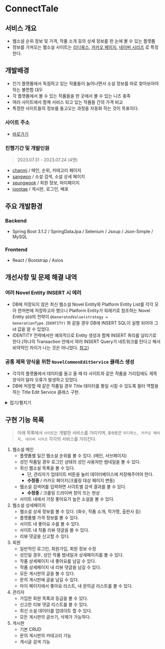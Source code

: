 # ConnectTale

## 서비스 개요
- 웹소설 순위 정보 및 가격, 작품 소개 등의 상세 정보를 한 눈에 볼 수 있는 플랫폼
- 정보를 가져오는 웹소설 사이트는 [리디북스](https://ridibooks.com/fantasy/webnovel), [카카오 페이지](https://page.kakao.com/menu/10011), [네이버 시리즈](https://series.naver.com/novel/home.series) 로 특정한다. 

## 개발배경
- 인기 플랫폼에서 독점하고 있는 작품들이 늘어나면서 소설 정보를 따로 찾아보아야 하는 불편함 대두
- 각 플랫폼에서 볼 수 있는 작품들을 한 곳에서 볼 수 있는 니즈 충족
- 여러 사이트에서 함께 서비스 되고 있는 작품들 간의 가격 비교
- 특정한 사이트들의 정보를 들고오는 과정을 자동화 하는 것이 목표이다.

### 사이트 주소
- [바로가기](http://ec2-15-164-162-2.ap-northeast-2.compute.amazonaws.com:8080/)

### 진행기간 및 개발인원
> 2023.07.31 - 2023.07.24 (4명)
- [chanmi](https://github.com/enoch012) / 메인, 순위, 카테고리 페이지 
- [sangwon](https://github.com/jeti11) / 소설 검색, 소설 상세 페이지
- [seungwook](https://github.com/Wookicooki) / 회원 정보, 마이페이지
- [joontae](https://github.com/joontae-98) / 게시판, 로그인, 배포

## 주요 개발환경
### Backend
- Spring Boot 3.1.2 / SpringDataJpa / Selenium / Jsoup / Json-Simple / MySQL

### Frontend
- React / Bootstrap / Axios

## 개선사항 및 문제 해결 내역
### 여러 Novel Entity INSERT 시 에러 
- DB에 저장되지 않은 최신 웹소설 Novel Entity와 Platform Entity List를 각각 모아 한꺼번에 저장하고자 했으나 Platform Entity가 외래키로 참조하는 Novel Entity `@ID`의 전략이 `@GeneratedValue(strategy = GenerationType.IDENTITY)` 와 같을 경우 DB에 INSERT SQL이 실행 되어야 그 id 값을 알 수 있었다. 
- IDENTITY 전략에서만 예외적으로 Entity 생성과 함께 INSERT 쿼리를 날리기로 한다.(하나의 Transaction 안에서 여러 INSERT Query가 네트워크를 탄다고 해서 비약적인 차이가 나는 것은 아니었다. [참고](https://gmlwjd9405.github.io/2019/08/12/primary-key-mapping.html)) 

### 공통 제목 양식을 위한 `NovelCommonEditService` 클래스 생성
- 각각의 플랫폼에서 데이터를 들고 올 때 타 사이트와 같은 작품을 가리킴에도 제목 양식이 달라 오류가 발생하고 있었다. 
- DB에 저장할 때 같은 작품일 경우 Title 데이터를 통일 시킬 수 있도록 필터 역할을 하는 Title Edit Service 클래스 구현.
 
<details>
<summary>접기/펼치기</summary> 

``` java 
@Service
public class NovelCommonEditService {
  // 추가 수정

  // Novel entity 에 넣기 위한 title 편집 함수
  public String editTitleForNovelEntity(String originalTitle) {

    /* 업데이트일 : 23.08.18
     * 공통으로 제목을 만들 수 있는 경우의 수 발견시 추가 예정
     * 예시 목록)
     * 이혼남남 1~2권 [BL][단행본][19세 완전판] => 이혼남남 1~2권
     * 이혼남남 [BL][단행본] => 이혼남남
     * [e북] 가시꽃과 원숭이 (19세 완전판) => 가시꽃과 원숭이
     * [e북] [특별 세트] 86 -에이티식스- (총 10권) => [특별 세트] 86 -에이티식스-
     * 이혼남남 [BL][단행본] (총 3권/완결) => 이혼남남
     * */

    String editTitle1 = originalTitle;
    String editTitle2 = "";


    int idx1 = 0;
    int idx2 = 0;

    // [e북] 이 포함되어있을 경우 삭제, 주로 ridi
    if (editTitle1.contains("[e북]")){
      idx1 = editTitle1.indexOf("[e북]");

      // [e북] 과 뒤의 한칸 공백까지 지움
      editTitle1 = editTitle1.substring(idx1 + 5 );
    }


    // (총 n권/완결여부) 또는 (총 n권) 관련 내용이 제일 마지막에 있을 때 지움
    // 주로 네이버, 가끔 리디 (카카오 X)
    if(editTitle1.contains("(총")){
      idx1 = editTitle1.lastIndexOf("(총");
      editTitle1 = editTitle1.substring(0, idx1);
    }


    // 익명으로 전해드립니다 [BL] [특전포함]
    // 불필요한 장르명을 나타내는 [BL] 이 포함되어 있을 경우 해당 부분 삭제
    if(editTitle1.contains("[BL]")){
      idx1 = editTitle1.indexOf("[BL]");

      // 뒤에 붙일 문자열을 먼저 정의
      editTitle2 = editTitle1.substring(idx1 + 4); // [특전포함]
      editTitle1 = editTitle1.substring(0, idx1); // 익명으로 전해드립니다
      editTitle1 = editTitle1 + editTitle2;
    }

    if(editTitle1.contains("[로맨스]")){
      idx1 = editTitle1.indexOf("[로맨스]");

      // 뒤에 붙일 문자열을 먼저 정의
      editTitle2 = editTitle1.substring(idx1 + 5); // [특전포함]
      editTitle1 = editTitle1.substring(0, idx1); // 익명으로 전해드립니다
      editTitle1 = editTitle1 + editTitle2;
    }

    if(editTitle1.contains("[판타지]")){
      idx1 = editTitle1.indexOf("[판타지]");

      // 뒤에 붙일 문자열을 먼저 정의
      editTitle2 = editTitle1.substring(idx1 + 5); // [특전포함]
      editTitle1 = editTitle1.substring(0, idx1); // 익명으로 전해드립니다
      editTitle1 = editTitle1 + editTitle2;
    }

    // 왕비가 된 기녀, 아라 홍련 [단행본/할인중] 과 같이(출처 카카오)
    // 할인 정보가 붙어 있을 경우 별도의 문서로 보고 자르지 않음(그대로 유지)
    if(editTitle1.contains("[단행본]")) {

      idx1 = editTitle1.indexOf("[단행본]");
      editTitle2 = editTitle1.substring(idx1 + 5);
      editTitle1 = editTitle1.substring(0, idx1);
      editTitle1 = editTitle1 + editTitle2;

    } else if (editTitle1.contains("(단행본)")) {

      idx1 = editTitle1.indexOf("(단행본)");
      editTitle2 = editTitle1.substring(idx1 + 5);
      editTitle1 = editTitle1.substring(0, idx1);
      editTitle1 = editTitle1 + editTitle2;

    }

    if(editTitle1.contains("[19세 완전판]")) {

      idx1 = editTitle1.indexOf("[19세 완전판]");
      editTitle2 = editTitle1.substring(idx1 + 9);
      editTitle1 = editTitle1.substring(0, idx1);
      editTitle1 = editTitle1 + editTitle2;

    } else if (editTitle1.contains("(19세 완전판)")) {

      idx1 = editTitle1.indexOf("(19세 완전판)");
      editTitle2 = editTitle1.substring(idx1 + 9);
      editTitle1 = editTitle1.substring(0, idx1);
      editTitle1 = editTitle1 + editTitle2;

    }

    if(editTitle1.contains("[15세 개정판]")) {

      idx1 = editTitle1.indexOf("[15세 개정판]");
      editTitle2 = editTitle1.substring(idx1 + 9);
      editTitle1 = editTitle1.substring(0, idx1);
      editTitle1 = editTitle1 + editTitle2;

    } else if (editTitle1.contains("(15세 개정판)")) {

      idx1 = editTitle1.indexOf("(15세 개정판)");
      editTitle2 = editTitle1.substring(idx1 + 9);
      editTitle1 = editTitle1.substring(0, idx1);
      editTitle1 = editTitle1 + editTitle2;

    }

    if(editTitle1.contains("[완결]")) {

      idx1 = editTitle1.indexOf("[완결]");
      editTitle2 = editTitle1.substring(idx1 + 4);
      editTitle1 = editTitle1.substring(0, idx1);
      editTitle1 = editTitle1 + editTitle2;

    } else if (editTitle1.contains("(완결)")) {

      idx1 = editTitle1.indexOf("(완결)");
      editTitle2 = editTitle1.substring(idx1 + 4);
      editTitle1 = editTitle1.substring(0, idx1);
      editTitle1 = editTitle1 + editTitle2;

    }

    if(editTitle1.contains("[독점]")) {

      idx1 = editTitle1.indexOf("[독점]");
      editTitle2 = editTitle1.substring(idx1 + 4);
      editTitle1 = editTitle1.substring(0, idx1);
      editTitle1 = editTitle1 + editTitle2;

    } else if (editTitle1.contains("(독점)")) {

      idx1 = editTitle1.indexOf("(독점)");
      editTitle2 = editTitle1.substring(idx1 + 4);
      editTitle1 = editTitle1.substring(0, idx1);
      editTitle1 = editTitle1 + editTitle2;

    }

    if(editTitle1.contains("[연재]")) {

      idx1 = editTitle1.indexOf("[연재]");
      editTitle2 = editTitle1.substring(idx1 + 4);
      editTitle1 = editTitle1.substring(0, idx1);
      editTitle1 = editTitle1 + editTitle2;

    } else if (editTitle1.contains("(연재)")) {

      idx1 = editTitle1.indexOf("(연재)");
      editTitle2 = editTitle1.substring(idx1 + 4);
      editTitle1 = editTitle1.substring(0, idx1);
      editTitle1 = editTitle1 + editTitle2;

    }

    // 최종 문자열에서 맨앞, 맨뒤 공백이 남아있을 경우 제거(정규 표현식 사용)
    editTitle1 = editTitle1.stripLeading();
    editTitle1 = editTitle1.replaceAll("\\s+$", "");
    return editTitle1;
  }

}

```
</details>
 

## 구현 기능 목록
> 아래 목록에서 `사이트`는 개발한 서비스를 가리키며, `플랫폼`은 `리디북스, 카카오 페이지, 네이버 시리즈` 각각의 서비스를 가리킨다. 
1. 웹소설 메인
    - 플랫폼별 일간 웹소설 순위를 볼 수 있다. (메인, 서브페이지)
    - 성인 작품일 경우 로그인 상태의 성인 사용자만 썸네일을 볼 수 있다.
    - 최신 웹소설 목록을 볼 수 있다.
      - 단, 관리자가 업데이트 버튼을 눌러 데이터베이스에 저장해주어야 한다. 
      - **수정중** / 카카오 페이지(크롤링 대상 페이지 변동)
    - 웹소설 검색어를 입력하면 사이트별 검색 결과를 볼 수 있다.
        - **수정중** / 크롤링 드라이버 창이 뜨는 현상
    - 사이트 내에서 가장 좋아요가 높은 소설을 볼 수 있다.     
2. 웹소설 상세페이지
    - 웹소설 상세 정보를 볼 수 있다. (화수, 작품 소개, 작가명, 출판사 등)
    - 플랫폼별 가격 정보를 볼 수 있다.
    - 사이트 내 좋아요 수를 볼 수 있다.
    - 사이트 내 작품 리뷰 댓글을 볼 수 있다.
    - 리뷰 댓글을 신고할 수 있다.   
3. 회원
    - 일반적인 로그인, 회원가입, 회원 정보 수정
    - 성인일 경우, 성인 작품 썸네일과 상세페이지를 볼 수 있다.
    - 작품 상세페이지 내 좋아요를 남길 수 있다.
    - 작품 상세페이지 내 리뷰 댓글을 남길 수 있다.
    - 모든 게시판의 글을 볼 수 있다.
    - 문의 게시판에 글을 남길 수 있다.
    - 마이 페이지에서 좋아요 리스트, 내 문의글 리스트를 볼 수 있다.    
4. 관리자
    - 가입한 회원 목록과 등급을 볼 수 있다.
    - 신고한 리뷰 댓글 리스트를 볼 수 있다.
    - 최신 소설 데이터를 업데이트 할 수 있다.
    - 모든 게시판의 글쓰기, 삭제가 가능하다.   
5. 게시판
    - 기본 CRUD
    - 문의 게시판의 카테고리 기능
    - 게시글 검색 기능
